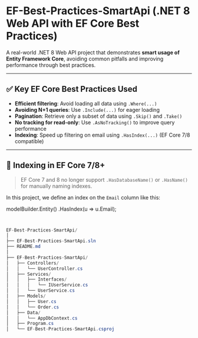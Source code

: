 # EF-Best-Practices-SmartApi (.NET 8 Web API with EF Core Best Practices)

A real-world .NET 8 Web API project that demonstrates **smart usage of Entity Framework Core**, avoiding common pitfalls and improving performance through best practices.

---

## ✅ Key EF Core Best Practices Used

- **Efficient filtering**: Avoid loading all data using `.Where(...)`
- **Avoiding N+1 queries**: Use `.Include(...)` for eager loading
- **Pagination**: Retrieve only a subset of data using `.Skip()` and `.Take()`
- **No tracking for read-only**: Use `.AsNoTracking()` to improve query performance
- **Indexing**: Speed up filtering on email using `.HasIndex(...)` (EF Core 7/8 compatible)

---

## 🧠 Indexing in EF Core 7/8+

> EF Core 7 and 8 no longer support `.HasDatabaseName()` or `.HasName()` for manually naming indexes.

In this project, we define an index on the `Email` column like this:

modelBuilder.Entity<User>()
    .HasIndex(u => u.Email);

```csharp


EF-Best-Practices-SmartApi/
│
├── EF-Best-Practices-SmartApi.sln
├── README.md
│
├── EF-Best-Practices-SmartApi/
│   ├── Controllers/
│   │   └── UserController.cs
│   ├── Services/
│   │   ├── Interfaces/
│   │   │   └── IUserService.cs
│   │   └── UserService.cs
│   ├── Models/
│   │   ├── User.cs
│   │   └── Order.cs
│   ├── Data/
│   │   └── AppDbContext.cs
│   ├── Program.cs
│   └── EF-Best-Practices-SmartApi.csproj

